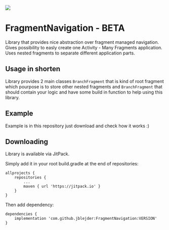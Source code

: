 [![](https://jitpack.io/v/jblejder/FragmentNavigation.svg)](https://jitpack.io/#jblejder/FragmentNavigation)
# FragmentNavigation - BETA

Library that provides nice abstraction over fragment managed navigation. Gives possibility to easly create one Activity - Many Fragments application. Uses nested fragments to separate different application parts.

## Usage in shorten 

Library provides 2 main classes `BranchFragment` that is kind of root fragment which pourpose is to store other nested fragments and `BranchFragment` that should contain your logic and have some build in function to help using this library. 

## Example

Example is in this repository just download and check how it works :)

## Downloading

Library is available via JitPack.

Simply add it in your root build.gradle at the end of repositories:
```
allprojects {
    repositories {
        ...
        maven { url 'https://jitpack.io' }
    }
}
```
Then add dependency:
```
dependencies {
    implementation 'com.github.jblejder:FragmentNavigation:VERSION'
}
```
